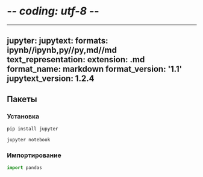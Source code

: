 # -*- coding: utf-8 -*-
---
jupyter:
  jupytext:
    formats: ipynb//ipynb,py//py,md//md
    text_representation:
      extension: .md
      format_name: markdown
      format_version: '1.1'
      jupytext_version: 1.2.4
---

## Пакеты


### Установка

```bash
pip install jupyter
```

```python
jupyter notebook
```

### Импортирование

```python
import pandas
```
